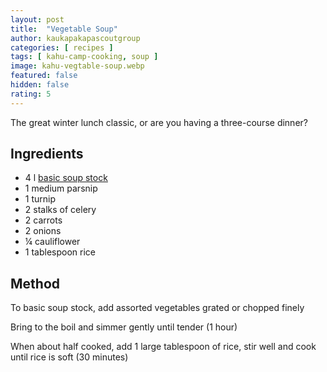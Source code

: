 ```yaml
---
layout: post
title:  "Vegetable Soup"
author: kaukapakapascoutgroup
categories: [ recipes ]
tags: [ kahu-camp-cooking, soup ]
image: kahu-vegtable-soup.webp
featured: false
hidden: false
rating: 5
---
```


The great winter lunch classic, or are you having a three-course dinner?

## Ingredients

* 4 l [basic soup stock](/kahu-basic-soup-stock/)
* 1 medium parsnip
* 1 turnip
* 2 stalks of celery
* 2 carrots
* 2 onions
* ¼ cauliflower
* 1 tablespoon rice

## Method

To basic soup stock, add assorted vegetables grated or chopped finely

Bring to the boil and simmer gently until tender (1 hour)

When about half cooked, add 1 large tablespoon of rice, stir well and cook until rice is soft (30 minutes)
